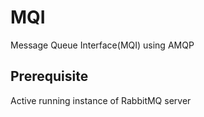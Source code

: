 # MQI

Message Queue Interface(MQI) using AMQP

## Prerequisite

Active running instance of RabbitMQ server
